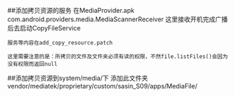 ##添加拷贝资源的服务
	在MediaProvider.apk com.android.providers.media.MediaScannerReceiver
	这里接收开机完成广播后去启动CopyFileService

	服务等内容在add_copy_resource.patch

	这里需要注意的是：所拷贝的文件及文件夹必须有读的权限，不然file.listFiles()会因为没有权限而返回null

##添加拷贝资源到system/media/下
	添加此文件夹vendor/mediatek/proprietary/custom/sasin_S09/apps/MediaFile/
